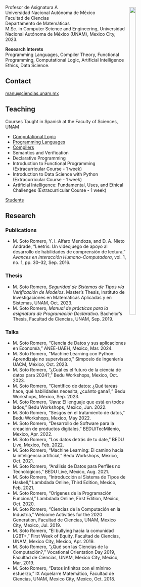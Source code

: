 <!-- <p align=right> <a href="students">Students</a> | Résumé </p> -->

<img src="https://avatars.githubusercontent.com/u/15841718?v=4" align="right" width="20%" height="50%" vspace=22 hspace=10>

Profesor de Asignatura A   
Universidad Nacional Autónoma de México   
Facultad de Ciencias   
Departamento de Matemáticas   
M.Sc. in Computer Science and Engineering, Universidad Nacional Autónoma de México (UNAM), Mexico City, 2023.   

**Research Interets**   
Programming Languages, Compiler Theory, Functional Programming, Computational Logic, Artificial Intelligence Ethics, Data Science.

## Contact

manu@ciencias.unam.mx

## Teaching

Courses Taught in Spanish at the Faculty of Sciences, UNAM

- [Computational Logic](https://lambdasspace.github.io/LC)
- [Programming Languages](https://lambdasspace.github.io/LDP)
- [Compilers](https://lambdasspace.github.io/CMP)
- Semantics and Verification
- Declarative Programming
- Introduction to Functional Programming (Extracurricular Course - 1 week)
- Introduction to Data Science with Python (Extracurricular Course - 1 week)
- Artificial Intelligence: Fundamental, Uses, and Ethical Challenges (Extracurricular Course - 1 week)

[Students](students/)

## Research

### Publications

- M. Soto Romero, Y. I. Alfaro Mendoza, and D. A. Nieto Andrade, “Leetris: Un videojuego de apoyo al desarrollo de habilidades de comprensión de lectura,” *Avances en Interacción Humano-Computadora*, vol. 1, no. 1, pp. 30–32, Sep. 2016.

### Thesis

- M. Soto Romero, *Seguridad de Sistemas de Tipos vía Verificación de Modelos*. Master’s Thesis, Instituto de Investigaciones en Matemáticas Aplicadas y en Sistemas, UNAM, Oct. 2023.  
- M. Soto Romero, *Manual de prácticas para la asignatura de Programación Declarativa*. Bachelor’s Thesis, Facultad de Ciencias, UNAM, Sep. 2019.

### Talks

- M. Soto Romero, “Ciencia de Datos y sus aplicaciones en Economía,” ANEE-UAEH, Mexico, Mar. 2024.
- M. Soto Romero, "Machine Learning con Python: Aprendizaje no supervisado," Simposio de Ingeniería UACM, México, Oct. 2023.
- M. Soto Romero, “¿Cuál es el futuro de la ciencia de datos para 2024?,” Bedu Workshops, Mexico, Oct. 2023.  
- M. Soto Romero, “Científico de datos: ¿Qué tareas hace, qué habilidades necesita, ¿cuánto gana?,” Bedu Workshops, Mexico, Sep. 2023.  
- M. Soto Romero, “Java: El lenguaje que está en todos lados,” Bedu Workshops, Mexico, Jun. 2022.  
- M. Soto Romero, “Sesgos en el tratamiento de datos,” Bedu Workshops, Mexico, May 2022.  
- M. Soto Romero, “Desarrollo de Software para la creación de productos digitales,” BEDU/TecMilenio, Mexico, Apr. 2022.  
- M. Soto Romero, “Los datos detrás de tu date,” BEDU Live, Mexico, Feb. 2022.  
- M. Soto Romero, “Machine Learning: El camino hacia la inteligencia artificial,” Bedu Workshops, Mexico, Oct. 2021.  
- M. Soto Romero, “Análisis de Datos para Perfiles no Tecnológicos,” BEDU Live, Mexico, Aug. 2021.  
- M. Soto Romero, “Introducción al Sistema de Tipos de Haskell,” Lambdada Online, Third Edition, Mexico, Feb. 2021.  
- M. Soto Romero, “Orígenes de la Programación Funcional,” Lambdada Online, First Edition, Mexico, Oct. 2020.  
- M. Soto Romero, “Ciencias de la Computación en la Industria,” Welcome Activities for the 2020 Generation, Facultad de Ciencias, UNAM, Mexico City, Mexico, Jul. 2019.  
- M. Soto Romero, “El bullying hacia la comunidad LGBT+,” First Week of Equity, Facultad de Ciencias, UNAM, Mexico City, Mexico, Apr. 2019.  
- M. Soto Romero, “¿Qué son las Ciencias de la Computación?,” Vocational Orientation Day 2019, Facultad de Ciencias, UNAM, Mexico City, Mexico, Mar. 2019.  
- M. Soto Romero, “Datos infinitos con el mínimo esfuerzo,” IX Aquelarre Matemático, Facultad de Ciencias, UNAM, Mexico City, Mexico, Oct. 2018.
